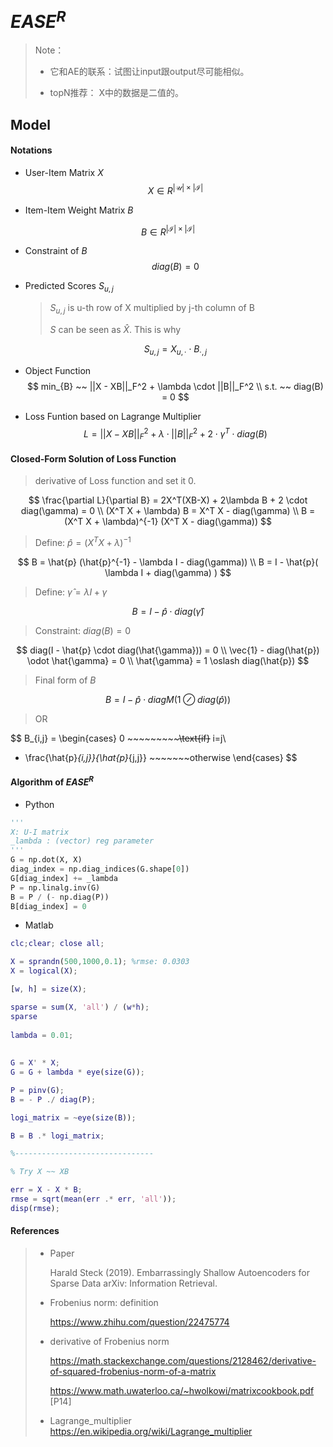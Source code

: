 # $EASE^{R}$

> Note：
>
> * 它和AE的联系：试图让input跟output尽可能相似。
>
> * topN推荐： X中的数据是二值的。



## Model 

#### Notations

* User-Item Matrix $X$
    $$
    X \in R^{|\mathcal{U}|\times |\mathcal{I}|}
    $$

* Item-Item Weight Matrix $B$

$$
B \in R^{ |\mathcal{I}| \times |\mathcal{I}| }
$$

* Constraint of $B$
    $$
    diag(B) = 0
    $$

* Predicted Scores  $S_{u,j}$

    > $S_{u,j}$ is u-th row of X multiplied by j-th column of B 
    >
    > $S$ can be seen as $\hat{X}$. This is why  

    $$
    S_{u,j} = X_{u,\cdot} \cdot B_{\cdot, j}
    $$

* Object Function
    $$
    min_{B} ~~ ||X - XB||_F^2 + \lambda \cdot ||B||_F^2 
    \\
    s.t. ~~ diag(B) = 0 
    $$

* Loss Funtion based on Lagrange Multiplier
    $$
    L = ||X - XB||_F^2 + \lambda \cdot ||B||_F^2 + 2 \cdot \gamma^T \cdot diag(B)
    $$

#### Closed-Form Solution of Loss Function 

> derivative of Loss function and set it 0.

$$
\frac{\partial L}{\partial B} = 2X^T(XB-X) + 2\lambda B + 2 \cdot diag(\gamma) = 0
\\
(X^T X + \lambda) B = X^T X - diag(\gamma) 
\\
B = (X^T X + \lambda)^{-1} (X^T X - diag(\gamma))
$$

> Define: $\hat{p} = (X^T X + \lambda)^{-1}$ 

$$
B = \hat{p} (\hat{p}^{-1} - \lambda I - diag(\gamma)) 
\\
B = I - \hat{p}( \lambda I + diag(\gamma) ) 
$$

> Define: $\hat{\gamma} = \lambda I + \gamma$

$$
B = I - \hat{p} \cdot diag(\hat{\gamma})
$$



> Constraint: $diag(B) = 0$

$$
diag(I - \hat{p} \cdot diag(\hat{\gamma})) = 0 
\\
\vec{1} - diag(\hat{p}) \odot \hat{\gamma} = 0
\\
\hat{\gamma} = 1 \oslash diag(\hat{p})
$$

> Final form of $B$

$$
B = I - \hat{p} \cdot diagM( 1 \oslash diag(\hat{p}) )
$$

> OR

$$
B_{i,j} = \begin{cases}
0  ~~~~~~~~~~~~~\text{if}~~~~ i=j\\
- \frac{\hat{p}_{i,j}}{\hat{p}_{j,j}} ~~~~~~~otherwise
\end{cases} 
$$

#### Algorithm of $EASE^R$

*   Python 

```python
'''
X: U-I matrix
_lambda : (vector) reg parameter
'''
G = np.dot(X, X) 
diag_index = np.diag_indices(G.shape[0]) 
G[diag_index] += _lambda 
P = np.linalg.inv(G) 
B = P / (- np.diag(P))
B[diag_index] = 0
```



*   Matlab 

```matlab
clc;clear; close all;

X = sprandn(500,1000,0.1); %rmse: 0.0303
X = logical(X);

[w, h] = size(X);

sparse = sum(X, 'all') / (w*h);
sparse
 
lambda = 0.01;
 
 
G = X' * X; 
G = G + lambda * eye(size(G));

P = pinv(G);
B = - P ./ diag(P);

logi_matrix = ~eye(size(B));

B = B .* logi_matrix;

%-------------------------------

% Try X ~~ XB 

err = X - X * B;
rmse = sqrt(mean(err .* err, 'all'));
disp(rmse);
```

 

#### References

> * Paper
> 
>     Harald Steck (2019). Embarrassingly Shallow Autoencoders for Sparse Data arXiv: Information Retrieval.
>
> * Frobenius norm: definition
>
>     https://www.zhihu.com/question/22475774
>
> * derivative of Frobenius norm
>
>     https://math.stackexchange.com/questions/2128462/derivative-of-squared-frobenius-norm-of-a-matrix
>
>     https://www.math.uwaterloo.ca/~hwolkowi/matrixcookbook.pdf [P14]
>
> * Lagrange_multiplier
>     https://en.wikipedia.org/wiki/Lagrange_multiplier


